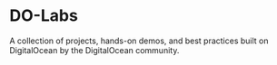# DO-Labs
A collection of projects, hands-on demos, and best practices built on DigitalOcean by the DigitalOcean community.
